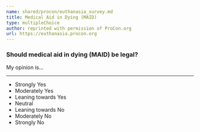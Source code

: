 ```yaml
---
name: shared/procon/euthanasia_survey.md
title: Medical Aid in Dying (MAID)
type: multipleChoice
author: reprinted with permission of ProCon.org
url: https://euthanasia.procon.org
---
```


### Should medical aid in dying (MAID) be legal?

My opinion is...

---

- Strongly Yes
- Moderately Yes
- Leaning towards Yes
- Neutral
- Leaning towards No
- Moderately No
- Strongly No
